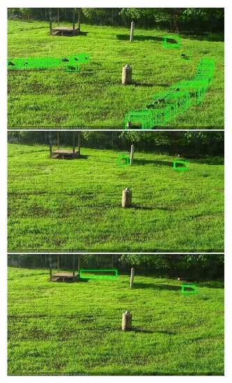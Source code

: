 ![20200604-180613-181614](in2/20200604/20200604-180613-181614_0_.jpg)
![20200604-181621-182622](in2/20200604/20200604-181621-182622_0_.jpg)
![20200604-182628-183630](in2/20200604/20200604-182628-183630_0_.jpg)
